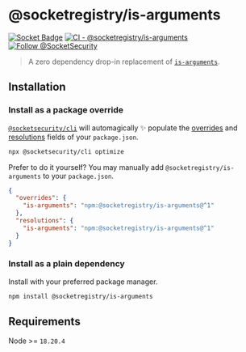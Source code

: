 # @socketregistry/is-arguments

[![Socket Badge](https://socket.dev/api/badge/npm/package/@socketregistry/is-arguments)](https://socket.dev/npm/package/@socketregistry/is-arguments)
[![CI - @socketregistry/is-arguments](https://github.com/SocketDev/socket-registry-js/actions/workflows/test.yml/badge.svg)](https://github.com/SocketDev/socket-registry-js/actions/workflows/test.yml)
[![Follow @SocketSecurity](https://img.shields.io/twitter/follow/SocketSecurity?style=social)](https://twitter.com/SocketSecurity)

> A zero dependency drop-in replacement of
> [`is-arguments`](https://www.npmjs.com/package/is-arguments).

## Installation

### Install as a package override

[`@socketsecurity/cli`](https://www.npmjs.com/package/@socketsecurity/cli) will
automagically :sparkles: populate the
[overrides](https://docs.npmjs.com/cli/v9/configuring-npm/package-json#overrides)
and [resolutions](https://yarnpkg.com/configuration/manifest#resolutions) fields
of your `package.json`.

```sh
npx @socketsecurity/cli optimize
```

Prefer to do it yourself? You may manually add `@socketregistry/is-arguments` to
your `package.json`.

```json
{
  "overrides": {
    "is-arguments": "npm:@socketregistry/is-arguments@^1"
  },
  "resolutions": {
    "is-arguments": "npm:@socketregistry/is-arguments@^1"
  }
}
```

### Install as a plain dependency

Install with your preferred package manager.

```sh
npm install @socketregistry/is-arguments
```

## Requirements

Node &gt;= `18.20.4`
